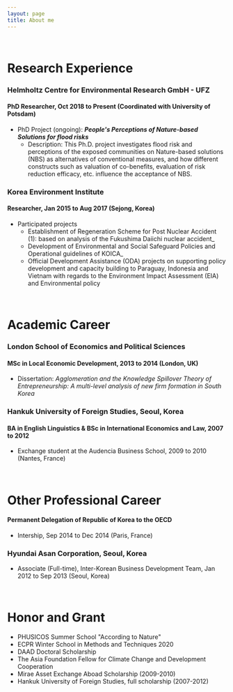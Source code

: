```yaml
---
layout: page
title: About me
---
```


<br/>


# Research Experience

### Helmholtz Centre for Environmental Research GmbH - UFZ
#### PhD Researcher, Oct 2018 to Present (Coordinated with University of Potsdam)

* PhD Project (ongoing): _**People's Perceptions of Nature-based Solutions for flood risks**_
  * Description: This Ph.D. project investigates flood risk and perceptions of the exposed communities on Nature-based solutions (NBS) as alternatives of conventional measures, and how different constructs such as valuation of co-benefits, evaluation of risk reduction efficacy, etc. influence the acceptance of NBS.

### Korea Environment Institute
#### Researcher,	Jan 2015 to Aug 2017 (Sejong, Korea)
* Participated projects
  * Establishment of Regeneration Scheme for Post Nuclear Accident (1): based on analysis of the Fukushima Daiichi nuclear accident_
  * Development of Environmental and Social Safeguard Policies and Operational guidelines of KOICA_
  * Official Development Assistance (ODA) projects on supporting policy development and capacity building to Paraguay, Indonesia and Vietnam with regards to the Environment Impact Assessment (EIA) and Environmental policy
<br/>

# Academic Career

### London School of Economics and Political Sciences
#### MSc in Local Economic Development, 2013 to 2014 (London, UK)

* Dissertation: _Agglomeration and the Knowledge Spillover Theory of Entrepreneurship: A multi-level analysis of new firm formation in South Korea_

### Hankuk University of Foreign Studies, Seoul, Korea
#### BA in English Linguistics & BSc in International Economics and Law, 2007 to 2012
* Exchange student at the Audencia Business School, 2009 to 2010 (Nantes, France)
<br/>

# Other Professional Career
#### Permanent Delegation of Republic of Korea to the OECD
* Intership, Sep 2014 to Dec 2014 (Paris, France)

### Hyundai Asan Corporation, Seoul, Korea
* Associate (Full-time), Inter-Korean Business Development Team, Jan 2012 to Sep 2013 (Seoul, Korea)

<br/>

# Honor and Grant

* PHUSICOS Summer School "According to Nature"
* ECPR Winter School in Methods and Techniques 2020
* DAAD Doctoral Scholarship
* The Asia Foundation Fellow for Climate Change and Development Cooperation
* Mirae Asset Exchange Aboad Scholarship (2009-2010)
* Hankuk University of Foreign Studies, full scholarship (2007-2012)


